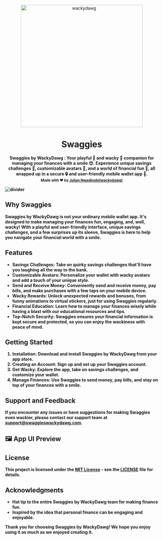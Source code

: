 <p align="center">
  <img src="https://static.paidviewpoint.com/images/earnings/green_piggy.png" alt="wackydawg" width="400" />
</p>

<h1 align="center">Swaggies</h1>

<p align="center">

</p>

<p align="center">
  <b>Swaggies by WackyDawg : Your playful 🎉 and wacky 🤪 companion for managing your finances with a smile 😊. Experience unique savings challenges 🎯, customizable avatars 🎨, and a world of financial fun 🎈, all wrapped up in a secure 🔒 and user-friendly mobile wallet app 📲.</span></br>
  <sub>Made with ❤️ by <a href="https://github.com/WackyDawg">Julian Nwadinobi(wackydawg)</a></sub>
</p>

![divider](./assets/images/divider.png)

## Why Swaggies

Swaggies by WackyDawg is not your ordinary mobile wallet app. It's designed to make managing your finances fun, engaging, and, well, wacky! With a playful and user-friendly interface, unique savings challenges, and a few surprises up its sleeve, Swaggies is here to help you navigate your financial world with a smile.

## Features

- **Savings Challenges:** Take on quirky savings challenges that'll have you laughing all the way to the bank.
- **Customizable Avatars:** Personalize your wallet with wacky avatars and add a touch of your unique style.
- **Send and Receive Money:** Conveniently send and receive money, pay bills, and make purchases with a few taps on your mobile device.
- **Wacky Rewards:** Unlock unexpected rewards and bonuses, from funny animations to virtual stickers, just for using Swaggies regularly.
- **Financial Education:** Learn how to manage your finances wisely while having a blast with our educational resources and tips.
- **Top-Notch Security:** Swaggies ensures your financial information is kept secure and protected, so you can enjoy the wackiness with peace of mind.

## Getting Started

1. **Installation:** Download and install Swaggies by WackyDawg from your app store.
2. **Creating an Account:** Sign up and set up your Swaggies account.
3. **Get Wacky:** Explore the app, take on savings challenges, and customize your wallet.
4. **Manage Finances:** Use Swaggies to send money, pay bills, and stay on top of your finances with a smile.

## Support and Feedback

If you encounter any issues or have suggestions for making Swaggies even wackier, please contact our support team at [support@swaggieswackydawg.com](mailto:support@swaggieswackydawg.com).

## 🖼️ App UI Preview

## License

This project is licensed under the [MIT License](LICENSE) - see the [LICENSE](LICENSE) file for details.

## Acknowledgments

- Hat tip to the entire Swaggies by WackyDawg team for making finance fun.
- Inspired by the idea that personal finance can be engaging and enjoyable.

Thank you for choosing Swaggies by WackyDawg! We hope you enjoy using it as much as we enjoyed creating it.
